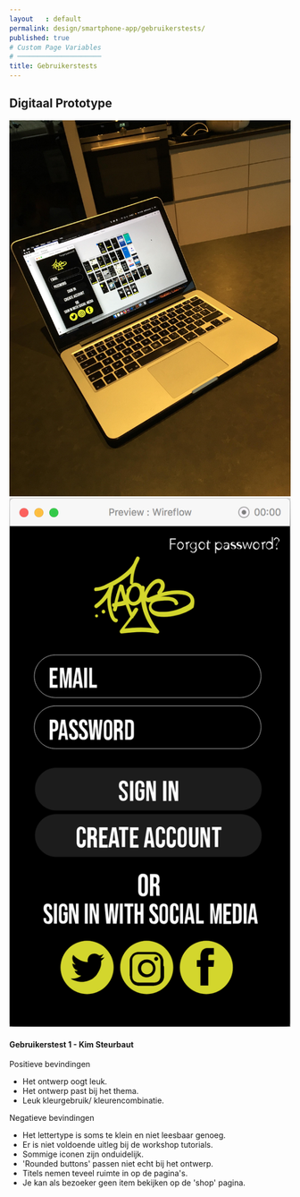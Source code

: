 ```yaml
---
layout   : default
permalink: design/smartphone-app/gebruikerstests/
published: true
# Custom Page Variables
# ─────────────────────
title: Gebruikerstests
---
```



<div class="container">
<div class="row">
<h2 class="col-12">Digitaal Prototype</h2>
</div>


<div class="row">
<img src="../../assets/Images/34102330_10216507351259117_7936310822328860672_n.jpg" class="col-5" >
<img src="../../assets/Images/Schermafbeelding 2018-05-30 om 21.39.00.png" class='col-5'>
</div>

<div class="row">
<h4 class="col-12">Gebruikerstest 1 - Kim Steurbaut</h4>
<div class="col-5">
<p>Positieve bevindingen</p>
<ul>
<li> Het ontwerp oogt leuk.</li>
<li> Het ontwerp past bij het thema.</li>
<li> Leuk kleurgebruik/ kleurencombinatie.</li>
</ul>

<p>Negatieve bevindingen</p>
<ul>
<li> Het lettertype is soms te klein en niet leesbaar genoeg.</li>
<li> Er is niet voldoende uitleg bij de workshop tutorials.</li>
<li> Sommige iconen zijn onduidelijk. </li>
<li> 'Rounded buttons' passen niet echt bij het ontwerp.</li>
<li> Titels nemen teveel ruimte in op de pagina's.</li>
<li> Je kan als bezoeker geen item bekijken op de 'shop' pagina.</li>
</ul>



</div>
</div>


